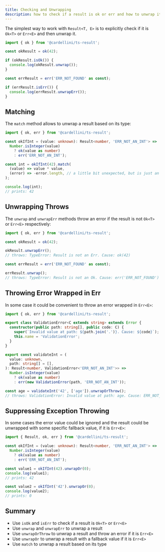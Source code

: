 ```yaml
---
title: Checking and Unwrapping
description: how to check if a result is ok or err and how to unwrap it
---
```


The simplest way to work with `Result<T, E>` is to explicitly check if it is `Ok<T>` or `Err<E>` and then unwrap it.

```typescript
import { ok } from '@cardellini/ts-result';

const okResult = ok(42);

if (okResult.isOk()) {
  console.log(okResult.unwrap());
}

const errResult = err('ERR_NOT_FOUND' as const);

if (errResult.isErr()) {
  console.log(errResult.unwrapErr());
}
```

## Matching

The `match` method allows to unwrap a result based on its type:

```typescript
import { ok, err } from '@cardellini/ts-result';

const okIfInt = (value: unknown): Result<number, 'ERR_NOT_AN_INT'> =>
  Number.isInteger(value)
    ? ok(value as number)
    : err('ERR_NOT_AN_INT');

const int = okIfInt(42).match(
  (value) => value * value,
  (error) => -error.length, // a little bit unexpected, but is just an example
);

console.log(int);
// prints: 42
```

## Unwrapping Throws

The `unwrap` and `unwrapErr` methods throw an error if the result is not `Ok<T>` or `Err<E>` respectively:

```typescript
import { ok, err } from '@cardellini/ts-result';

const okResult = ok(42);

okResult.unwrapErr();
// throws: TypeError: Result is not an Err. Cause: ok(42)

const errResult = err('ERR_NOT_FOUND' as const);

errResult.unwrap();
// throws: TypeError: Result is not an Ok. Cause: err('ERR_NOT_FOUND')
```

## Throwing Error Wrapped in Err

In some case it could be convenient to throw an error wrapped in `Err<E>`:

```typescript
import { ok, err } from '@cardellini/ts-result';

export class ValidationError<C extends string> extends Error {
  constructor(public path: string[], public code: C) {
    super(`Invalid value at path: ${path.join('.')}. Cause: ${code}`);
    this.name = 'ValidationError';
  }
}

export const validateInt = (
  value: unknown,
  path: string[] = [],
): Result<number, ValidationError<'ERR_NOT_AN_INT'>> =>
  Number.isInteger(value)
    ? ok(value as number)
    : err(new ValidationError(path, 'ERR_NOT_AN_INT'));

const age = validateInt('42', ['age']).unwrapOrThrow();
// throws: ValidationError: Invalid value at path: age. Cause: ERR_NOT_AN_INT
```

## Suppressing Exception Throwing

In some cases the error value could be ignored and the result could be unwrapped
with some specific fallback value, if it is `Err<E>`:

```typescript
import { Result, ok, err } from '@cardellini/ts-result';

const okIfInt = (value: unknown): Result<number, 'ERR_NOT_AN_INT'> =>
  Number.isInteger(value)
    ? ok(value as number)
    : err('ERR_NOT_AN_INT');

const value1 = okIfInt(42).unwrapOr(0);
console.log(value1);
// prints: 42

const value2 = okIfInt('42').unwrapOr(0);
console.log(value2);
// prints: 0
```

## Summary

- Use `isOk` and `isErr` to check if a result is `Ok<T>` or `Err<E>`
- Use `unwrap` and `unwrapErr` to unwrap a result
- Use `unwrapOrThrow` to unwrap a result and throw an error if it is `Err<E>`
- Use `unwrapOr` to unwrap a result with a fallback value if it is `Err<E>`
- Use `match` to unwrap a result based on its type
